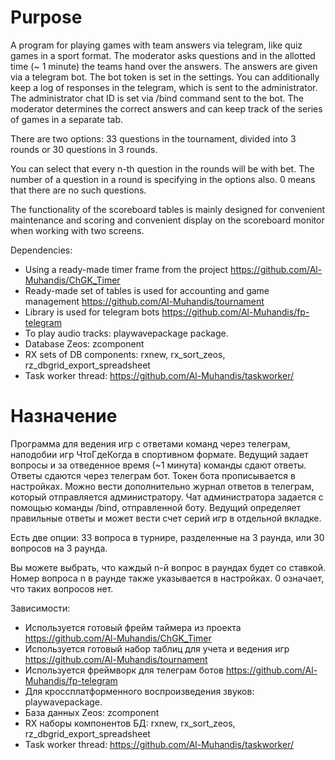 # Purpose
A program for playing games with team answers via telegram, like quiz games in a sport format. 
The moderator asks questions and in the allotted time (~ 1 minute) the teams hand over the answers. The answers are given via a telegram bot. The bot token is set in the settings. 
You can additionally keep a log of responses in the telegram, which is sent to the administrator. The administrator chat ID is set via /bind command sent to the bot.
The moderator determines the correct answers and can keep track of the series of games in a separate tab.
 
There are two options: 33 questions in the tournament, divided into 3 rounds or 30 questions in 3 rounds. 

You can select that every n-th question in the rounds will be with bet. 
The number of a question in a round is specifying in the options also. 0 means that there are no such questions.  

The functionality of the scoreboard tables is mainly designed for convenient maintenance and scoring and convenient display on the scoreboard monitor when working with two screens.

Dependencies:
* Using a ready-made timer frame from the project https://github.com/Al-Muhandis/ChGK_Timer
* Ready-made set of tables is used for accounting and game management https://github.com/Al-Muhandis/tournament
* Library is used for telegram bots https://github.com/Al-Muhandis/fp-telegram
* To play audio tracks: playwavepackage package.
* Database Zeos: zcomponent
* RX sets of DB components: rxnew, rx_sort_zeos, rz_dbgrid_export_spreadsheet
* Task worker thread: https://github.com/Al-Muhandis/taskworker/

# Назначение
Программа для ведения игр с ответами команд через телеграм, наподобии игр ЧтоГдеКогда в спортивном формате. 
Ведущий задает вопросы и за отведенное время (~1 минута) команды сдают ответы. Ответы сдаются через телеграм бот. Токен бота прописывается в настройках. 
Можно вести дополнительно журнал ответов в телеграм, который отправляется администратору. Чат администратора задается с помощью команды /bind, отправленной боту.
Ведущий определяет правильные ответы и может вести счет серий игр в отдельной вкладке. 

Есть две опции: 33 вопроса в турнире, разделенные на 3 раунда, или 30 вопросов на 3 раунда. 

Вы можете выбрать, что каждый n-й вопрос в раундах будет со ставкой. 
Номер вопроса n в раунде также указывается в настройках. 0 означает, что таких вопросов нет.

Зависимости:
* Используется готовый фрейм таймера из проекта https://github.com/Al-Muhandis/ChGK_Timer
* Используется готовый набор таблиц для учета и ведения игр https://github.com/Al-Muhandis/tournament
* Используется фреймворк для телеграм ботов https://github.com/Al-Muhandis/fp-telegram
* Для кроссплатформенного воспроизведения звуков: playwavepackage.
* База данных Zeos: zcomponent
* RX наборы компонентов БД: rxnew, rx_sort_zeos, rz_dbgrid_export_spreadsheet
* Task worker thread: https://github.com/Al-Muhandis/taskworker/